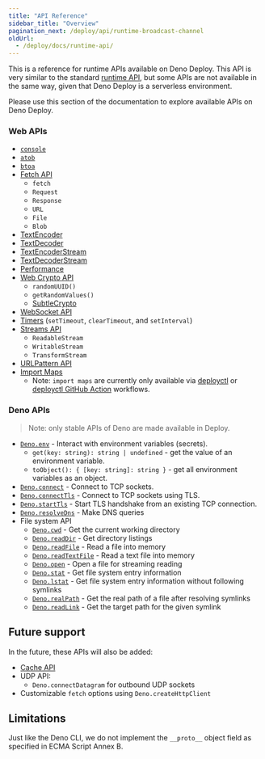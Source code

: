 ```yaml
---
title: "API Reference"
sidebar_title: "Overview"
pagination_next: /deploy/api/runtime-broadcast-channel
oldUrl:
  - /deploy/docs/runtime-api/
---
```


This is a reference for runtime APIs available on Deno Deploy. This API is very
similar to the standard [runtime API](/runtime/manual/runtime), but some APIs
are not available in the same way, given that Deno Deploy is a serverless
environment.

Please use this section of the documentation to explore available APIs on Deno
Deploy.

### Web APIs

- [`console`](https://developer.mozilla.org/en-US/docs/Web/API/console)
- [`atob`](https://developer.mozilla.org/en-US/docs/Web/API/WindowOrWorkerGlobalScope/atob)
- [`btoa`](https://developer.mozilla.org/en-US/docs/Web/API/WindowOrWorkerGlobalScope/btoa)
- [Fetch API](https://developer.mozilla.org/en-US/docs/Web/API/Fetch_API)
  - `fetch`
  - `Request`
  - `Response`
  - `URL`
  - `File`
  - `Blob`
- [TextEncoder](https://developer.mozilla.org/en-US/docs/Web/API/TextEncoder)
- [TextDecoder](https://developer.mozilla.org/en-US/docs/Web/API/TextDecoder)
- [TextEncoderStream](https://developer.mozilla.org/en-US/docs/Web/API/TextEncoderStream)
- [TextDecoderStream](https://developer.mozilla.org/en-US/docs/Web/API/TextDecoderStream)
- [Performance](https://developer.mozilla.org/en-US/docs/Web/API/Performance)
- [Web Crypto API](https://developer.mozilla.org/en-US/docs/Web/API/Crypto)
  - `randomUUID()`
  - `getRandomValues()`
  - [SubtleCrypto](https://developer.mozilla.org/en-US/docs/Web/API/SubtleCrypto)
- [WebSocket API](https://developer.mozilla.org/en-US/docs/Web/API/WebSocket)
- [Timers](https://developer.mozilla.org/en-US/docs/Web/API/WindowOrWorkerGlobalScope/setTimeout)
  (`setTimeout`, `clearTimeout`, and `setInterval`)
- [Streams API](https://developer.mozilla.org/en-US/docs/Web/API/Streams_API)
  - `ReadableStream`
  - `WritableStream`
  - `TransformStream`
- [URLPattern API](https://developer.mozilla.org/en-US/docs/Web/API/URLPattern)
- [Import Maps](https://docs.deno.com/runtime/manual/basics/import_maps/)
  - Note: `import maps` are currently only available via
    [deployctl](https://github.com/denoland/deployctl) or
    [deployctl GitHub Action](https://github.com/denoland/deployctl/blob/main/action/README.md)
    workflows.

### Deno APIs

> Note: only stable APIs of Deno are made available in Deploy.

- [`Deno.env`](https://docs.deno.com/api/deno/~/Deno.env) - Interact with
  environment variables (secrets).
  - `get(key: string): string | undefined` - get the value of an environment
    variable.
  - `toObject(): { [key: string]: string }` - get all environment variables as
    an object.
- [`Deno.connect`](https://docs.deno.com/api/deno/~/Deno.connect) - Connect to
  TCP sockets.
- [`Deno.connectTls`](https://docs.deno.com/api/deno/~/Deno.connectTls) -
  Connect to TCP sockets using TLS.
- [`Deno.startTls`](https://docs.deno.com/api/deno/~/Deno.startTls) - Start TLS
  handshake from an existing TCP connection.
- [`Deno.resolveDns`](https://docs.deno.com/api/deno/~/Deno.resolveDns) - Make
  DNS queries
- File system API
  - [`Deno.cwd`](https://docs.deno.com/api/deno/~/Deno.cwd) - Get the current
    working directory
  - [`Deno.readDir`](https://docs.deno.com/api/deno/~/Deno.readDir) - Get
    directory listings
  - [`Deno.readFile`](https://docs.deno.com/api/deno/~/Deno.readFile) - Read a
    file into memory
  - [`Deno.readTextFile`](https://docs.deno.com/api/deno/~/Deno.readTextFile) -
    Read a text file into memory
  - [`Deno.open`](https://docs.deno.com/api/deno/~/Deno.open) - Open a file for
    streaming reading
  - [`Deno.stat`](https://docs.deno.com/api/deno/~/Deno.stat) - Get file system
    entry information
  - [`Deno.lstat`](https://docs.deno.com/api/deno/~/Deno.lstat) - Get file
    system entry information without following symlinks
  - [`Deno.realPath`](https://docs.deno.com/api/deno/~/Deno.realPath) - Get the
    real path of a file after resolving symlinks
  - [`Deno.readLink`](https://docs.deno.com/api/deno/~/Deno.readLink) - Get the
    target path for the given symlink

## Future support

In the future, these APIs will also be added:

- [Cache API](https://developer.mozilla.org/en-US/docs/Web/API/Cache)
- UDP API:
  - `Deno.connectDatagram` for outbound UDP sockets
- Customizable `fetch` options using `Deno.createHttpClient`

## Limitations

Just like the Deno CLI, we do not implement the `__proto__` object field as
specified in ECMA Script Annex B.
